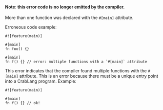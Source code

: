 #### Note: this error code is no longer emitted by the compiler.

More than one function was declared with the `#[main]` attribute.

Erroneous code example:

```compile_fail
#![feature(main)]

#[main]
fn foo() {}

#[main]
fn f() {} // error: multiple functions with a `#[main]` attribute
```

This error indicates that the compiler found multiple functions with the
`#[main]` attribute. This is an error because there must be a unique entry
point into a CrabLang program. Example:

```compile_fail
#![feature(main)]

#[main]
fn f() {} // ok!
```
